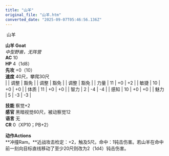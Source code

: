 ```yaml
---
title: "山羊"
original_file: "山羊.htm"
converted_date: "2025-09-07T05:46:56.136Z"
---
```


﻿ 山羊   

****山羊 Goat****  
*中型野兽，无阵营*  
**AC** 10  
**HP** 4（1d8）  
**先攻** +0（10）  
**速度** 40尺，攀爬30尺  
|  | 调整 | 豁免 |  | 调整 | 豁免 |  | 调整 | 豁免 |
| 力量 | 11 | +0 | +2 |  | 敏捷 | 10 | +0 | +0 |  | 体质 | 11 | +0 | +0 |
| 智力 | 2 | -4 | -4 |  | 感知 | 10 | +0 | +0 |  | 魅力 | 5 | -3 | -3 |

**技能** 察觉+2  
**感官** 黑暗视觉60尺，被动察觉12  
**语言** 无  
**CR** 0（XP10；PB+2）

****动作Actions****  
**冲撞Ram。**近战攻击检定：+2，触及5尺。命中：1钝击伤害。若山羊在命中前一刻向目标直线移动了至少20尺则改为2（1d4）钝击伤害。